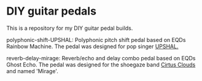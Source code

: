 # DIY guitar pedals

This is a repository for my DIY guitar pedal builds.

polyphonic-shift-UPSHAL:
Polyphonic pitch shift pedal based on EQDs Rainbow Machine. The pedal was designed for pop singer [UPSHAL.](https://www.upsahl.com/)

reverb-delay-mirage:
Reverb/echo and delay combo pedal based on EQDs Ghost Echo. The pedal was designed for the shoegaze band [Cirtus Clouds](https://citrusclouds.bandcamp.com/) and named 'Mirage'.
